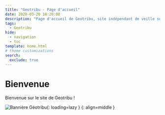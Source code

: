 ```yaml
---
title: "Geotribu - Page d'accueil"
date: 2020-03-20 10:20:00
description: "Page d'accueil de Geotribu, site indépendant de veille sur la géomatique libre. Articles, tutoriels et revues de presse (#GeoRDP) sur l'information géographique."
tags:
  - Geotribu
hide:
  - navigation
  - toc
template: home.html
# theme customizations
search:
  exclude: true
---
```


# Bienvenue

Bienvenue sur le site de Geotribu !

![Bannière Géotribu](https://cdn.geotribu.fr/img/internal/charte/geotribu_banner_1000x760.jpg "Bannière Geotribu"){: loading=lazy }
{: align=middle }

